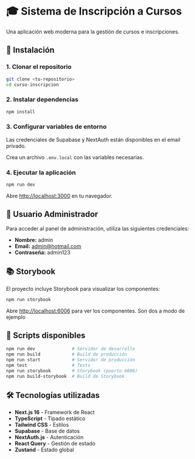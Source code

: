 # 🎓 Sistema de Inscripción a Cursos

Una aplicación web moderna para la gestión de cursos e inscripciones.

## 🚀 Instalación

### 1. Clonar el repositorio

```bash
git clone <tu-repositorio>
cd curso-inscripcion
```

### 2. Instalar dependencias

```bash
npm install
```

### 3. Configurar variables de entorno

Las credenciales de Supabase y NextAuth están disponibles en el email privado.

Crea un archivo `.env.local` con las variables necesarias.

### 4. Ejecutar la aplicación

```bash
npm run dev
```

Abre [http://localhost:3000](http://localhost:3000) en tu navegador.

## 👤 Usuario Administrador

Para acceder al panel de administración, utiliza las siguientes credenciales:

- **Nombre:** admin
- **Email:** admin@hotmail.com
- **Contraseña:** admin123

## 📚 Storybook

El proyecto incluye Storybook para visualizar los componentes:

```bash
npm run storybook
```

Abre [http://localhost:6006](http://localhost:6006) para ver los componentes. Son dos a modo de ejemplo 

## 🔧 Scripts disponibles

```bash
npm run dev              # Servidor de desarrollo
npm run build            # Build de producción
npm run start            # Servidor de producción
npm test                 # Tests
npm run storybook        # Storybook (puerto 6006)
npm run build-storybook  # Build de Storybook
```

## 🛠️ Tecnologías utilizadas

- **Next.js 16** - Framework de React
- **TypeScript** - Tipado estático
- **Tailwind CSS** - Estilos
- **Supabase** - Base de datos
- **NextAuth.js** - Autenticación
- **React Query** - Gestión de estado
- **Zustand** - Estado global